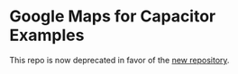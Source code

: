 # Google Maps for Capacitor Examples

This repo is now deprecated in favor of the [new repository](https://github.com/capacitor-community/google-maps-examples).
